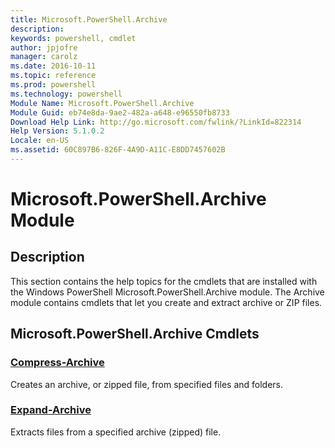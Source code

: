 ```yaml
---
title: Microsoft.PowerShell.Archive
description: 
keywords: powershell, cmdlet
author: jpjofre
manager: carolz
ms.date: 2016-10-11
ms.topic: reference
ms.prod: powershell
ms.technology: powershell
Module Name: Microsoft.PowerShell.Archive
Module Guid: eb74e8da-9ae2-482a-a648-e96550fb8733
Download Help Link: http://go.microsoft.com/fwlink/?LinkId=822314
Help Version: 5.1.0.2
Locale: en-US
ms.assetid: 60C897B6-826F-4A9D-A11C-E8DD7457602B
---
```


# Microsoft.PowerShell.Archive Module
## Description
This section contains the help topics for the cmdlets that are installed with the Windows PowerShell Microsoft.PowerShell.Archive module. The Archive module contains cmdlets that let you create and extract archive or ZIP files.

## Microsoft.PowerShell.Archive Cmdlets
### [Compress-Archive](.\Compress-Archive.md)
Creates an archive, or zipped file, from specified files and folders.


### [Expand-Archive](.\Expand-Archive.md)
Extracts files from a specified archive (zipped) file.







